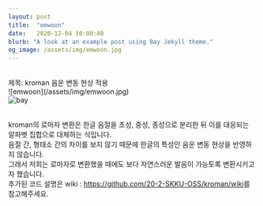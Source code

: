 ```yaml
---
layout: post
title:  "emwoon"
date:   2020-12-04 10:00:40
blurb: "A look at an example post using Bay Jekyll theme."
og_image: /assets/img/emwoon.jpg 
---
```

<br />
제목: kroman 음운 변동 현상 적용
<br />
![emwoon](/assets/img/emwoon.jpg)
<br />
<img src="{{ "/assets/img/emwoon.jpg" | absolute_url }}" alt="bay" class="post-pic"/>
<br />
<br />

kroman의 로마자 변환은 한글 음절을 초성, 중성, 종성으로 분리한 뒤 이를 대응되는 알파벳 집합으로 대체하는 식입니다.
<br />
음절 간, 형태소 간의 차이를 보지 않기 때문에 한글의 특성인 음운 변동 현상을 반영하지 않습니다.
<br />
그래서 저희는 로마자로 변환했을 때에도 보다 자연스러운 발음이 가능토록 변환시키고자 했습니다.
<br />
추가된 코드 설명은 wiki : <https://github.com/20-2-SKKU-OSS/kroman/wiki>를 참고해주세요.
